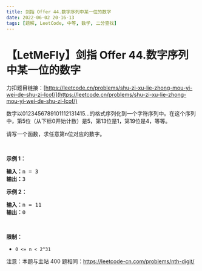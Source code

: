 ```yaml
---
title: 剑指 Offer 44.数字序列中某一位的数字
date: 2022-06-02 20-16-13
tags: [题解, LeetCode, 中等, 数学, 二分查找]
---
```


# 【LetMeFly】剑指 Offer 44.数字序列中某一位的数字

力扣题目链接：[https://leetcode.cn/problems/shu-zi-xu-lie-zhong-mou-yi-wei-de-shu-zi-lcof/](https://leetcode.cn/problems/shu-zi-xu-lie-zhong-mou-yi-wei-de-shu-zi-lcof/)

<p>数字以0123456789101112131415&hellip;的格式序列化到一个字符序列中。在这个序列中，第5位（从下标0开始计数）是5，第13位是1，第19位是4，等等。</p>

<p>请写一个函数，求任意第n位对应的数字。</p>

<p>&nbsp;</p>

<p><strong>示例 1：</strong></p>

<pre><strong>输入：</strong>n = 3
<strong>输出：</strong>3
</pre>

<p><strong>示例 2：</strong></p>

<pre><strong>输入：</strong>n = 11
<strong>输出：</strong>0</pre>

<p>&nbsp;</p>

<p><strong>限制：</strong></p>

<ul>
	<li><code>0 &lt;= n &lt;&nbsp;2^31</code></li>
</ul>

<p>注意：本题与主站 400 题相同：<a href="https://leetcode-cn.com/problems/nth-digit/">https://leetcode-cn.com/problems/nth-digit/</a></p>


    